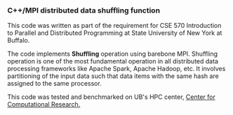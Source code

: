 ### C++/MPI distributed data shuffling function

This code was written as part of the requirement for CSE 570 Introduction to Parallel and Distributed Programming at State University of New York at Buffalo.

The code implements **Shuffling** operation using barebone MPI. Shuffling operation is one of the most fundamental operation in all distributed data processing frameworks like Apache Spark, Apache Hadoop, etc. It involves partitioning of the input data such that data items with the same hash are assigned to the same processor.

This code was tested and benchmarked on UB's HPC center, [Center for Computational Research.](http://www.buffalo.edu/ccr.html)



 